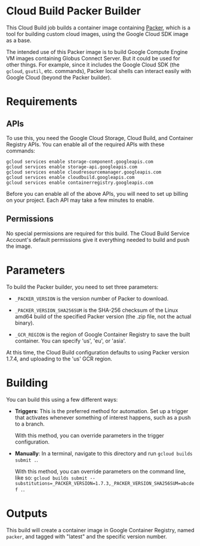 [//]: # (vim: filetype=markdown ts=4 sw=4 et)
[//]: # (-*- coding: utf-8 -*-)
[//]: # (Comment formatting by https://stackoverflow.com/a/20885980)

# Cloud Build Packer Builder

This Cloud Build job builds a container image containing
[Packer](http://packer.io), which is a tool for building custom cloud images,
using the Google Cloud SDK image as a base.

The intended use of this Packer image is to build Google Compute Engine VM
images containing Globus Connect Server.  But it could be used for other
things.  For example, since it includes the Google Cloud SDK (the `gcloud`,
`gsutil`, etc. commands), Packer local shells can interact easily with Google
Cloud (beyond the Packer builder).

# Requirements

## APIs

To use this, you need the Google Cloud Storage, Cloud Build, and Container
Registry APIs.  You can enable all of the required APIs with these commands:

    gcloud services enable storage-component.googleapis.com
    gcloud services enable storage-api.googleapis.com
    gcloud services enable cloudresourcemanager.googleapis.com
    gcloud services enable cloudbuild.googleapis.com
    gcloud services enable containerregistry.googleapis.com

Before you can enable all of the above APIs, you will need to set up billing on
your project.  Each API may take a few minutes to enable.

## Permissions

No special permissions are required for this build.  The Cloud Build Service
Account's default permissions give it everything needed to build and push the
image.

# Parameters

To build the Packer builder, you need to set three parameters:

* `_PACKER_VERSION` is the version number of Packer to download.

* `_PACKER_VERSION_SHA256SUM` is the SHA-256 checksum of the Linux amd64 build
  of the specified Packer version (the .zip file, not the actual binary).

* `_GCR_REGION` is the region of Google Container Registry to save the built
  container.  You can specify 'us', 'eu', or 'asia'.

At this time, the Cloud Build configuration defaults to using Packer version
1.7.4, and uploading to the 'us' GCR region.

# Building

You can build this using a few different ways:

* **Triggers**: This is the preferred method for automation.  Set up a trigger
  that activates whenever something of interest happens, such as a push to a
  branch.

  With this method, you can override parameters in the trigger configuration.

* **Manually**: In a terminal, navigate to this directory and run `gcloud
  builds submit .`.

  With this method, you can override parameters on the command line, like so:
  `gcloud builds submit
  --substitutions=_PACKER_VERSION=1.7.3,_PACKER_VERSION_SHA256SUM=abcdef .`.

# Outputs

This build will create a container image in Google Container Registry, named
`packer`, and tagged with "latest" and the specific version number.
